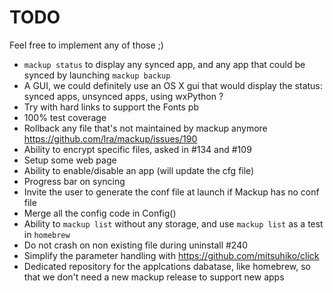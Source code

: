 # TODO

Feel free to implement any of those ;)

- `mackup status` to display any synced app, and any app that could be synced
  by launching `mackup backup`
- A GUI, we could definitely use an OS X gui that would display the status:
  synced apps, unsynced apps, using wxPython ?
- Try with hard links to support the Fonts pb
- 100% test coverage
- Rollback any file that's not maintained by mackup anymore
  https://github.com/lra/mackup/issues/190
- Ability to encrypt specific files, asked in #134 and #109
- Setup some web page
- Ability to enable/disable an app (will update the cfg file)
- Progress bar on syncing
- Invite the user to generate the conf file at launch if Mackup has no conf
  file
- Merge all the config code in Config()
- Ability to `mackup list` without any storage, and use `mackup list` as a test
  in `homebrew`
- Do not crash on non existing file during uninstall #240
- Simplify the parameter handling with https://github.com/mitsuhiko/click
- Dedicated repository for the applcations dabatase, like homebrew, so that we don't need a new mackup release to support new apps
